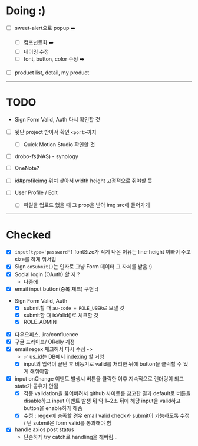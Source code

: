 # Doing :)

- [ ] sweet-alert으로 popup ➡️

  - [ ] 컴포넌트화 ➡️
  - [ ] 네이밍 수정
  - [ ] font, button, color 수정 ➡️

- [ ] product list, detail, my product

---

# TODO

- Sign Form Valid, Auth 다시 확인할 것

- [ ] 뒷단 project 받아서 확인 `<port>`까지

  - [ ] Quick Motion Studio 확인할 것

- [ ] drobo-fs(NAS) - synology
- [ ] OneNote?
- [ ] id#profileimg 위치 찾아서 width height 고정적으로 줘야할 듯
- [ ] User Profile / Edit
  - [ ] 파일을 업로드 했을 때 그 prop을 받아 img src에 들어가게

---

# Checked

- [x] `input[type='password']` fontSize가 작게 나온 이유는 line-height 이빠이 주고 size를 작게 줘서임
- [x] Sign `onSubmit()`는 인자로 그냥 Form 데이터 그 자체를 받음 :)
- [x] Social login (OAuth) 할 지 ?
  - 나중에
- [x] email input button(중복 체크) 구현 :)

- Sign Form Valid, Auth
  - [x] submit할 때 `au-code = ROLE_USER`로 보낼 것
  - [x] submit할 때 isValid()로 체크할 것
  - [x] ROLE_ADMIN
- [x] 다우오피스, jira/confluence
- [x] 구글 드라이브/ ORelly 계정
- [x] email regex 체크해서 다시 수정 ->
  - ✅ us_id는 DB에서 indexing 할 거임
  - [x] input의 입력이 끝난 후 비동기로 valid를 처리한 뒤에 button을 클릭할 수 있게 해줘야함
- [x] input onChange 이벤트 발생시 버튼을 클릭한 이후 지속적으로 렌더링이 되고 state가 공유가 안됨
  - [x] 각종 validation을 뚫어버려서 github 사이트를 참고한 결과 default로 버튼을 disable하고 input 이벤트 발생 뒤 약 1~2초 뒤에
        해당 input을 valid하고 button을 enable하게 해줌
  - [x] 수정 : regex에 충족할 경우 email valid check과 submit이 가능하도록 수정 / 단 submit은 form valid를 통과해야 함
- [x] handle axios post status
  - 단순하게 try catch로 handling을 해버림...
